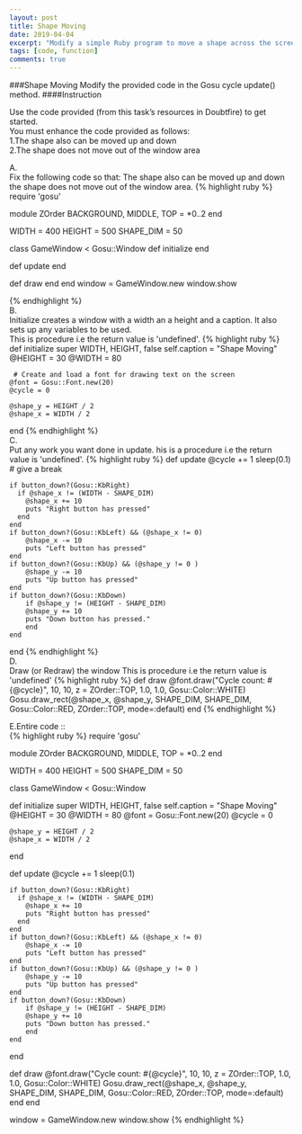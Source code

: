 ```yaml
---
layout: post
title: Shape Moving
date: 2019-04-04
excerpt: "Modify a simple Ruby program to move a shape across the screen."
tags: [code, function]
comments: true
---
```


###Shape Moving
Modify the provided code in the Gosu cycle update() method.
####Instruction

Use the code provided (from this task’s resources in Doubtfire) to get started.<br>
You must enhance the code provided as follows:<br>
1.The shape also can be moved up and down<br>
2.The shape does not move out of the window area<br>

A.<br>
Fix the following code so that:
The shape also can be moved up and down the shape does not move out of the window area.
{% highlight ruby %}
require 'gosu'

module ZOrder
  BACKGROUND, MIDDLE, TOP = *0..2
end

WIDTH = 400
HEIGHT = 500
SHAPE_DIM = 50

class GameWindow < Gosu::Window
  def initialize
  end
  
  def update
  end
  
  def draw
  end
 end
window = GameWindow.new
window.show

{% endhighlight %}
<br>
B.<br>
Initialize creates a window with a width an a height and a caption. It also sets up any variables to be used.<br>
This is procedure i.e the return value is 'undefined'.
{% highlight ruby %}
def initialize
    super WIDTH, HEIGHT, false
    self.caption = "Shape Moving"
    @HEIGHT = 30
    @WIDTH = 80

     # Create and load a font for drawing text on the screen
    @font = Gosu::Font.new(20)
    @cycle = 0

    @shape_y = HEIGHT / 2
    @shape_x = WIDTH / 2
  end
{% endhighlight %}
<br>
C.<br>
Put any work you want done in update.
his is a procedure i.e the return value is 'undefined'.
{% highlight ruby %}
def update
    @cycle += 1
    sleep(0.1) # give a break

    if button_down?(Gosu::KbRight)
      if @shape_x != (WIDTH - SHAPE_DIM)
        @shape_x += 10
        puts "Right button has pressed"
      end
    end
    if button_down?(Gosu::KbLeft) && (@shape_x != 0)
        @shape_x -= 10
        puts "Left button has pressed"
    end
    if button_down?(Gosu::KbUp) && (@shape_y != 0 )
        @shape_y -= 10
        puts "Up button has pressed"
    end
    if button_down?(Gosu::KbDown)
        if @shape_y != (HEIGHT - SHAPE_DIM)
        @shape_y += 10
        puts "Down button has pressed."
        end
    end

  end
{% endhighlight %}
<br>
D.<br>
Draw (or Redraw) the window
This is procedure i.e the return value is 'undefined'
{% highlight ruby %}
  def draw
    @font.draw("Cycle count: #{@cycle}", 10, 10, z = ZOrder::TOP, 1.0, 1.0, Gosu::Color::WHITE)
    Gosu.draw_rect(@shape_x, @shape_y, SHAPE_DIM, SHAPE_DIM, Gosu::Color::RED, ZOrder::TOP, mode=:default)
  end
{% endhighlight %}
<br>

E.Entire code ::
<br>
{% highlight ruby %}
require 'gosu'

module ZOrder
  BACKGROUND, MIDDLE, TOP = *0..2
end

WIDTH = 400
HEIGHT = 500
SHAPE_DIM = 50

class GameWindow < Gosu::Window

  def initialize
    super WIDTH, HEIGHT, false
    self.caption = "Shape Moving"
    @HEIGHT = 30
    @WIDTH = 80
    @font = Gosu::Font.new(20)
    @cycle = 0

    @shape_y = HEIGHT / 2
    @shape_x = WIDTH / 2
  end
  
  def update
    @cycle += 1
    sleep(0.1)

    if button_down?(Gosu::KbRight)
      if @shape_x != (WIDTH - SHAPE_DIM)
        @shape_x += 10
        puts "Right button has pressed"
      end
    end
    if button_down?(Gosu::KbLeft) && (@shape_x != 0)
        @shape_x -= 10
        puts "Left button has pressed"
    end
    if button_down?(Gosu::KbUp) && (@shape_y != 0 )
        @shape_y -= 10
        puts "Up button has pressed"
    end
    if button_down?(Gosu::KbDown)
        if @shape_y != (HEIGHT - SHAPE_DIM)
        @shape_y += 10
        puts "Down button has pressed."
        end
    end

  end

  def draw
    @font.draw("Cycle count: #{@cycle}", 10, 10, z = ZOrder::TOP, 1.0, 1.0, Gosu::Color::WHITE)
    Gosu.draw_rect(@shape_x, @shape_y, SHAPE_DIM, SHAPE_DIM, Gosu::Color::RED, ZOrder::TOP, mode=:default)
  end
end

window = GameWindow.new
window.show
{% endhighlight %}

